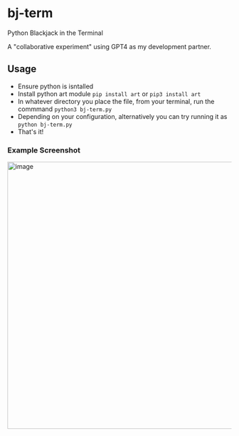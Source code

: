 # bj-term
 Python Blackjack in the Terminal
 
 A "collaborative experiment" using GPT4 as my development partner.

## Usage ##
- Ensure python is isntalled
- Install python art module `pip install art` or `pip3 install art`
- In whatever directory you place the file, from your terminal, run the commmand `python3 bj-term.py`
- Depending on your configuration, alternatively you can try running it as `python bj-term.py`
- That's it!

### Example Screenshot ###

<img width="600" alt="image" src="https://user-images.githubusercontent.com/2326739/232208815-88d72181-d3c9-48b5-b37f-8b92b59790be.png">
